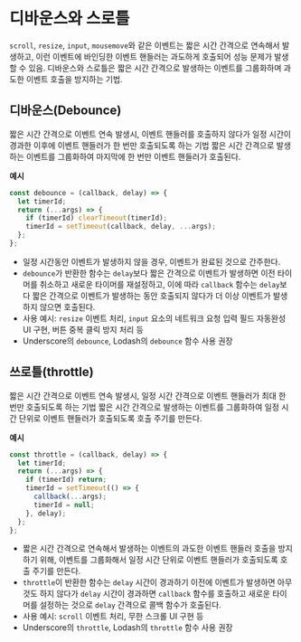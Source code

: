 # 디바운스와 스로틀
`scroll`, `resize`, `input`, `mousemove`와 같은 이벤트는 짧은 시간 간격으로 연속해서 발생하고, 이런 이벤트에 바인딩한 이벤트 핸들러는 과도하게 호출되어 성능 문제가 발생할 수 있음. 디바운스와 스로틀은 짧은 시간 간격으로 발생하는 이벤트를 그룹화하며 과도한 이벤트 호출을 방지하는 기법.

## 디바운스(Debounce)
짧은 시간 간격으로 이벤트 연속 발생시, 이벤트 핸들러를 호출하지 않다가 일정 시간이 경과한 이후에 이벤트 핸들러가 한 번만 호출되도록 하는 기법
짧은 시간 간격으로 발생하는 이벤트를 그룹화하여 마지막에 한 번만 이벤트 핸들러가 호출된다.

**예시**
```javascript
const debounce = (callback, delay) => {
  let timerId;
  return (...args) => {
    if (timerId) clearTimeout(timerId);
    timerId = setTimeout(callback, delay, ...args);
  };
};
```

- 일정 시간동안 이벤트가 발생하지 않을 경우, 이벤트가 완료된 것으로 간주한다.
- `debounce`가 반환한 함수는 `delay`보다 짧은 간격으로 이벤트가 발생하면 이전 타이머를 취소하고 새로운 타이머를 재설정하고, 이에 따라 `callback` 함수는 `delay`보다 짧은 간격으로 이벤트가 발생하는 동안 호출되지 않다가 더 이상 이벤트가 발생하지 않으면 호출된다.
- 사용 예시: `resize` 이벤트 처리, `input` 요소의 네트워크 요청 입력 필드 자동완성 UI 구현, 버튼 중복 클릭 방지 처리 등
- Underscore의 `debounce`, Lodash의 `debounce` 함수 사용 권장

## 쓰로틀(throttle)
짧은 시간 간격으로 이벤트 연속 발생시, 일정 시간 간격으로 이벤트 핸들러가 최대 한 번만 호출되도록 하는 기법
짧은 시간 간격으로 발생하는 이벤트를 그룹화하여 일정 시간 단위로 이벤트 핸들러가 호출되도록 호출 주기를 만든다.

**예시**
```javascript
const throttle = (callback, delay) => {
  let timerId;
  return (...args) => {
    if (timerId) return;
    timerId = setTimeout(() => {
	  callback(...args);
	  timerId = null;
    }, delay);
  };
};
```

- 짧은 시간 간격으로 연속해서 발생하는 이벤트의 과도한 이벤트 핸들러 호출을 방지하기 위해, 이벤트를 그룹화해서 일정 시간 단위로 이벤트 핸들러가 호출되도록 호출 주기를 만든다.
- `throttle`이 반환한 함수는 `delay` 시간이 경과하기 이전에 이벤트가 발생하면 아무것도 하지 않다가 `delay` 시간이 경과하면 `callback` 함수를 호출하고 새로운 타이머를 설정하는 것으로 `delay` 간격으로 콜백 함수가 호출된다.
- 사용 예시: `scroll` 이벤트 처리, 무한 스크롤 UI 구현 등
- Underscore의 `throttle`, Lodash의 `throttle` 함수 사용 권장